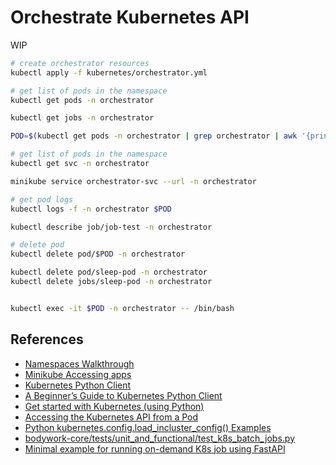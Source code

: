 # Orchestrate Kubernetes API

WIP


```bash
# create orchestrator resources
kubectl apply -f kubernetes/orchestrator.yml

# get list of pods in the namespace
kubectl get pods -n orchestrator

kubectl get jobs -n orchestrator

POD=$(kubectl get pods -n orchestrator | grep orchestrator | awk '{print $1}' | head -n 1)

# get list of pods in the namespace
kubectl get svc -n orchestrator

minikube service orchestrator-svc --url -n orchestrator

# get pod logs
kubectl logs -f -n orchestrator $POD

kubectl describe job/job-test -n orchestrator

# delete pod
kubectl delete pod/$POD -n orchestrator

kubectl delete pod/sleep-pod -n orchestrator
kubectl delete jobs/sleep-pod -n orchestrator


kubectl exec -it $POD -n orchestrator -- /bin/bash
```

## References

- [Namespaces Walkthrough](https://kubernetes.io/docs/tasks/administer-cluster/namespaces-walkthrough/)
- [Minikube Accessing apps](https://minikube.sigs.k8s.io/docs/handbook/accessing/)
- [Kubernetes Python Client](https://github.com/kubernetes-client/python)
- [A Beginner’s Guide to Kubernetes Python Client](https://www.velotio.com/engineering-blog/kubernetes-python-client)
- [Get started with Kubernetes (using Python)](https://kubernetes.io/blog/2019/07/23/get-started-with-kubernetes-using-python/)
- [Accessing the Kubernetes API from a Pod](https://kubernetes.io/docs/tasks/run-application/access-api-from-pod/)
- [Python kubernetes.config.load_incluster_config() Examples](https://www.programcreek.com/python/example/106725/kubernetes.config.load_incluster_config)
- [bodywork-core/tests/unit_and_functional/test_k8s_batch_jobs.py](https://github.com/bodywork-ml/bodywork-core/blob/00dc53861dd133823515690ef4a38d168b3659b5/tests/unit_and_functional/test_k8s_batch_jobs.py)
- [Minimal example for running on-demand K8s job using FastAPI](https://github.com/mloning/minimal-example-on-demand-k8s-job/tree/main)

